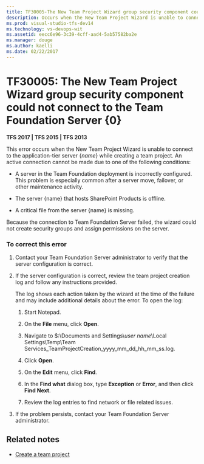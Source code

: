 ```yaml
---
title: TF30005-The New Team Project Wizard group security component could not connect | TFS
description: Occurs when the New Team Project Wizard is unable to connect to the application-tier server {name} while creating a team project.
ms.prod: visual-studio-tfs-dev14
ms.technology: vs-devops-wit
ms.assetid: eecc6e96-3c39-4cff-aad4-5ab57582ba2e
ms.manager: douge
ms.author: kaelli
ms.date: 02/22/2017
---
```


# TF30005: The New Team Project Wizard group security component could not connect to the Team Foundation Server {0}

**TFS 2017 | TFS 2015 | TFS 2013**

This error occurs when the New Team Project Wizard is unable to connect to the application-tier server {*name*} while creating a team project. An active connection cannot be made due to one of the following conditions:  
  
-   A server in the Team Foundation deployment is incorrectly configured. This problem is especially common after a server move, failover, or other maintenance activity.  
  
-   The server {name} that hosts SharePoint Products is offline.  
  
-   A critical file from the server {name} is missing.  
  
 Because the connection to Team Foundation Server failed, the wizard could not create security groups and assign permissions on the server.  
  
### To correct this error  
  
1.  Contact your Team Foundation Server administrator to verify that the server configuration is correct.  
  
2.  If the server configuration is correct, review the team project creation log and follow any instructions provided.  
  
     The log shows each action taken by the wizard at the time of the failure and may include additional details about the error. To open the log:  
  
    1.  Start Notepad.  
  
    2.  On the **File** menu, click **Open**.  
  
    3.  Navigate to $:\Documents and Settings\\*user name*\Local Settings\Temp\Team Services_TeamProjectCreation_yyyy_mm_dd_hh_mm_ss.log.  
  
    4.  Click **Open**.  
  
    5.  On the **Edit** menu, click **Find**.  
  
    6.  In the **Find what** dialog box, type **Exception** or **Error**, and then click **Find Next**.  
  
    7.  Review the log entries to find network or file related issues.  
  
3.  If the problem persists, contact your Team Foundation Server administrator.  
  
## Related notes
- [Create a team project](../../../../accounts/create-team-project.md)